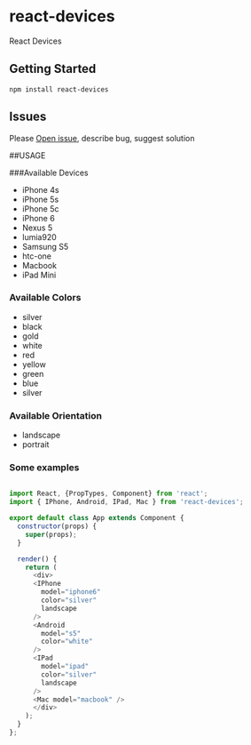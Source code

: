 # react-devices
React Devices

## Getting Started

```
npm install react-devices
```

## Issues

Please [Open issue](https://github.com/pavkout/react-devices/issues), describe bug, suggest solution

##USAGE

###Available Devices
* iPhone 4s
* iPhone 5s
* iPhone 5c
* iPhone 6
* Nexus 5
* lumia920
* Samsung S5
* htc-one
* Macbook
* iPad Mini

### Available Colors
* silver
* black
* gold
* white
* red
* yellow
* green
* blue
* silver

### Available Orientation
* landscape
* portrait

### Some examples
```js

import React, {PropTypes, Component} from 'react';
import { IPhone, Android, IPad, Mac } from 'react-devices';

export default class App extends Component {
  constructor(props) {
    super(props);
  }

  render() {
    return (
      <div>
      <IPhone
        model="iphone6"
        color="silver"
        landscape
      />
      <Android
        model="s5"
        color="white"
      />
      <IPad
        model="ipad"
        color="silver"
        landscape
      />
      <Mac model="macbook" />
      </div>
    );
  }
};


```
